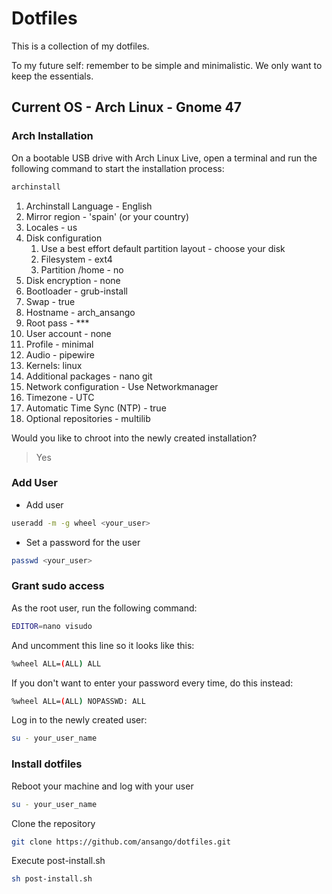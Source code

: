# Dotfiles

This is a collection of my dotfiles.

To my future self: remember to be simple and minimalistic. We only want to keep the essentials.

## Current OS - Arch Linux - Gnome 47

### Arch Installation

On a bootable USB drive with Arch Linux Live, open a terminal and run the following command to start the installation process:

```bash
archinstall
```

1. Archinstall Language - English
2. Mirror region - 'spain' (or your country)
3. Locales - us
4. Disk configuration
	1. Use a best effort default partition layout - choose your disk
	2. Filesystem - ext4
	3. Partition /home - no
5. Disk encryption - none
6. Bootloader - grub-install
7. Swap - true
8. Hostname - arch_ansango
9. Root pass - \*\*\*
10. User account - none
11. Profile - minimal
12. Audio - pipewire
13. Kernels: linux
14. Additional packages - nano git
15. Network configuration - Use Networkmanager
16. Timezone - UTC
17. Automatic Time Sync (NTP) - true
18. Optional repositories - multilib

Would you like to chroot into the newly created installation?

> Yes

### Add User

- Add user

```sh
useradd -m -g wheel <your_user>
```

- Set a password for the user

```sh
passwd <your_user>
```

### Grant sudo access

As the root user, run the following command:

```sh
EDITOR=nano visudo
```

And uncomment this line so it looks like this:

```sh
%wheel ALL=(ALL) ALL
```

If you don't want to enter your password every time, do this instead:

```sh
%wheel ALL=(ALL) NOPASSWD: ALL
```

Log in to the newly created user:

```bash
su - your_user_name
```
### Install dotfiles

Reboot your machine and log with your user

```bash
su - your_user_name
```

Clone the repository

```bash
git clone https://github.com/ansango/dotfiles.git
```

Execute post-install.sh

```bash
sh post-install.sh
```
